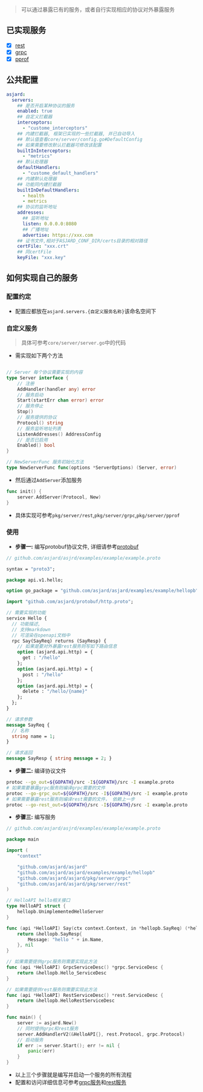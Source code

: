 > 可以通过暴露已有的服务，或者自行实现相应的协议对外暴露服务

## 已实现服务

- [x] [rest](./server-rest.md)
- [x] [grpc](./server-grpc.md)
- [x] [pprof](./server-pprof.md)

## 公共配置

```yaml
asjard:
  servers:
    ## 是否开启某种协议的服务
    enabled: true
    ## 自定义拦截器
    interceptors:
      - "custome_interceptors"
    ## 内建拦截器, 框架已实现的一些拦截器, 并已自动导入
    ## 默认值查看core/server/config.go#DefaultConfig
    ## 如果需要修改默认拦截器可修改该配置
    builtInInterceptors:
      - "metrics"
    ## 默认处理器
    defaultHandlers:
      - "custome_default_handlers"
    ## 内建默认处理器
    ## 功能同内建拦截器
    builtInDefaultHandlers:
      - health
      - metrics
    ## 协议的监听地址
    addresses:
      ## 监听地址
      listen: 0.0.0.0:8080
      ## 广播地址
      advertise: https://xxx.com
    ## 证书文件,相对于ASJARD_CONF_DIR/certs目录的相对路径
    certFile: "xxx.crt"
    ## 同certFile
    keyFile: "xxx.key"
```

## 如何实现自己的服务

### 配置约定

- 配置应都放在`asjard.servers.{自定义服务名称}`该命名空间下

### 自定义服务

> 具体可参考`core/server/server.go`中的代码

- 需实现如下两个方法

```go

// Server 每个协议需要实现的内容
type Server interface {
	// 注册
	AddHandler(handler any) error
	// 服务启动
	Start(startErr chan error) error
	// 服务停止
	Stop()
	// 服务提供的协议
	Protocol() string
	// 服务监听地址列表
	ListenAddresses() AddressConfig
	// 是否已启用
	Enabled() bool
}

// NewServerFunc 服务初始化方法
type NewServerFunc func(options *ServerOptions) (Server, error)
```

- 然后通过`AddServer`添加服务

```go
func init() {
	server.AddServer(Protocol, New)
}
```

- 具体实现可参考`pkg/server/rest`,`pkg/server/grpc`,`pkg/server/pprof`

### 使用

- **步骤一:** 编写protobuf协议文件, 详细请参考[protobuf](./protobuf.md)

```proto
// github.com/asjard/asjrd/examples/example/example.proto

syntax = "proto3";

package api.v1.hello;

option go_package = "github.com/asjard/asjard/examples/example/hellopb";

import "github.com/asjard/protobuf/http.proto";

// 需要实现的功能
service Hello {
  // 功能描述,
  // 支持markdown
  // 可渲染在openapi文档中
  rpc Say(SayReq) returns (SayResp) {
    // 如果是要对外暴露rest服务则写如下路由信息
    option (asjard.api.http) = {
      get : "/hello"
    };
    option (asjard.api.http) = {
      post : "/hello"
    };
    option (asjard.api.http) = {
      delete : "/hello/{name}"
    };
  };
}

// 请求参数
message SayReq {
  // 名称
  string name = 1;
}

// 请求返回
message SayResp { string message = 2; }

```

- **步骤二:** 编译协议文件

```bash
protoc --go_out=${GOPATH}/src -I${GOPATH}/src -I example.proto
# 如果需要暴露grpc服务则编译grpc需要的文件
protoc --go-grpc_out=${GOPATH}/src -I${GOPATH}/src -I example.proto
# 如果需要暴露rest服务则编译rest需要的文件， 依赖上一步
protoc --go-rest_out=${GOPATH}/src -I${GOPATH}/src -I example.proto
```

- **步骤三:** 编写服务

```go
// github.com/asjard/asjrd/examples/example/example.proto

package main

import (
	"context"

	"github.com/asjard/asjard"
	"github.com/asjard/asjard/examples/example/hellopb"
	"github.com/asjard/asjard/pkg/server/grpc"
	"github.com/asjard/asjard/pkg/server/rest"
)

// HelloAPI hello相关接口
type HelloAPI struct {
	hellopb.UnimplementedHelloServer
}

func (api *HelloAPI) Say(ctx context.Context, in *hellopb.SayReq) (*hellopb.SayResp, error) {
	return &hellopb.SayResp{
		Message: "hello " + in.Name,
	}, nil
}

// 如果需要提供grpc服务则需要实现此方法
func (api *HelloAPI) GrpcServiceDesc() *grpc.ServiceDesc {
	return &hellopb.Hello_ServiceDesc
}

// 如果需要提供rest服务则需要实现此方法
func (api *HelloAPI) RestServiceDesc() *rest.ServiceDesc {
	return &hellopb.HelloRestServiceDesc
}

func main() {
	server := asjard.New()
	// 同时提供grpc和rest服务
	server.AddHandlerV2(&HelloAPI{}, rest.Protocol, grpc.Protocol)
	// 启动服务
	if err := server.Start(); err != nil {
		panic(err)
	}
}

```

- 以上三个步骤就是编写并启动一个服务的所有流程
- 配置和访问详细信息可参考[grpc服务](server-grpc.md)和[rest服务](server-rest.md)
